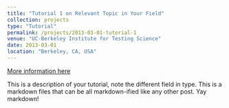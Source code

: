 ```yaml
---
title: "Tutorial 1 on Relevant Topic in Your Field"
collection: projects
type: "Tutorial"
permalink: /projects/2013-03-01-tutorial-1
venue: "UC-Berkeley Institute for Testing Science"
date: 2013-03-01
location: "Berkeley, CA, USA"
---
```


[More information here](http://exampleurl.com)

This is a description of your tutorial, note the different field in type. This is a markdown files that can be all markdown-ified like any other post. Yay markdown!
